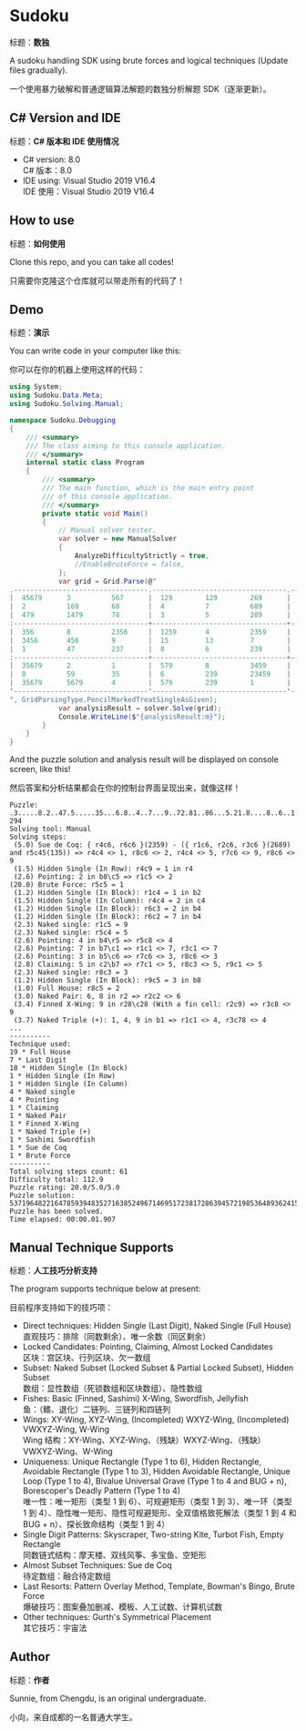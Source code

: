 # Sudoku

标题：**数独**

A sudoku handling SDK using brute forces and logical techniques (Update files gradually).

一个使用暴力破解和普通逻辑算法解题的数独分析解题 SDK（逐渐更新）。



## C# Version and IDE

标题：**C# 版本和 IDE 使用情况**

* C# version: 8.0<br/>C# 版本：8.0
* IDE using: Visual Studio 2019 V16.4<br/>IDE 使用：Visual Studio 2019 V16.4



## How to use

标题：**如何使用**

Clone this repo, and you can take all codes!

只需要你克隆这个仓库就可以带走所有的代码了！



## Demo

标题：**演示**

You can write code in your computer like this:

你可以在你的机器上使用这样的代码：

```csharp
using System;
using Sudoku.Data.Meta;
using Sudoku.Solving.Manual;

namespace Sudoku.Debugging
{
    /// <summary>
    /// The class aiming to this console application.
    /// </summary>
    internal static class Program
    {
        /// <summary>
        /// The main function, which is the main entry point
        /// of this console application.
        /// </summary>
        private static void Main()
        {
            // Manual solver tester.
            var solver = new ManualSolver
            {
                AnalyzeDifficultyStrictly = true,
                //EnableBruteForce = false,
            };
            var grid = Grid.Parse(@"
.---------------------------------.---------------------------------.---------------------------------.
|  45679      3          567      |  129        129        269      |  479        8          249      |
|  2          169        68       |  4          7          689      |  5          139        139      |
|  479        1479       78       |  3          5          289      |  479        1249       6        |
:---------------------------------+---------------------------------+---------------------------------:
|  356        8          2356     |  1259       4          2359     |  369        7          139      |
|  3456       456        9        |  15         13         7        |  2          1346       8        |
|  1          47         237      |  8          6          239      |  349        349        5        |
:---------------------------------+---------------------------------+---------------------------------:
|  35679      2          1        |  579        8          3459     |  3469       34569      349      |
|  8          59         35       |  6          239        23459    |  1          23459      7        |
|  35679      5679       4        |  579        239        1        |  8          23569      239      |
'---------------------------------'---------------------------------'---------------------------------'
", GridParsingType.PencilMarkedTreatSingleAsGiven);
            var analysisResult = solver.Solve(grid);
            Console.WriteLine($"{analysisResult:m}");
        }
    }
}

```

And the puzzle solution and analysis result will be displayed on console screen, like this!

然后答案和分析结果都会在你的控制台界面呈现出来，就像这样！

```
Puzzle: .3.....8.2..47.5.....35...6.8..4..7...9..72.81..86...5.21.8....8..6..1.7..4..18..:119 294
Solving tool: Manual
Solving steps:
 (5.0) Sue de Coq: { r4c6, r6c6 }(2359) - ({ r1c6, r2c6, r3c6 }(2689) and r5c45(135)) => r4c4 <> 1, r8c6 <> 2, r4c4 <> 5, r7c6 <> 9, r8c6 <> 9
 (1.5) Hidden Single (In Row): r4c9 = 1 in r4
 (2.6) Pointing: 2 in b8\c5 => r1c5 <> 2
(20.0) Brute Force: r5c5 = 1
 (1.2) Hidden Single (In Block): r1c4 = 1 in b2
 (1.5) Hidden Single (In Column): r4c4 = 2 in c4
 (1.2) Hidden Single (In Block): r6c3 = 2 in b4
 (1.2) Hidden Single (In Block): r6c2 = 7 in b4
 (2.3) Naked single: r1c5 = 9
 (2.3) Naked single: r5c4 = 5
 (2.6) Pointing: 4 in b4\r5 => r5c8 <> 4
 (2.6) Pointing: 7 in b7\c1 => r1c1 <> 7, r3c1 <> 7
 (2.6) Pointing: 3 in b5\c6 => r7c6 <> 3, r8c6 <> 3
 (2.8) Claiming: 5 in c2\b7 => r7c1 <> 5, r8c3 <> 5, r9c1 <> 5
 (2.3) Naked single: r8c3 = 3
 (1.2) Hidden Single (In Block): r9c5 = 3 in b8
 (1.0) Full House: r8c5 = 2
 (3.0) Naked Pair: 6, 8 in r2 => r2c2 <> 6
 (3.4) Finned X-Wing: 9 in r28\c28 (With a fin cell: r2c9) => r3c8 <> 9
 (3.7) Naked Triple (+): 1, 4, 9 in b1 => r1c1 <> 4, r3c78 <> 4
...
----------
Technique used:
19 * Full House
7 * Last Digit
18 * Hidden Single (In Block)
1 * Hidden Single (In Row)
1 * Hidden Single (In Column)
4 * Naked single
4 * Pointing
1 * Claiming
1 * Naked Pair
1 * Finned X-Wing
1 * Naked Triple (+)
1 * Sashimi Swordfish
1 * Sue de Coq
1 * Brute Force
----------
Total solving steps count: 61
Difficulty total: 112.9
Puzzle rating: 20.0/5.0/5.0
Puzzle solution: 537196482216478593948352716385249671469517238172863945721985364893624157654731829
Puzzle has been solved.
Time elapsed: 00:00.01.907
```



## Manual Technique Supports

标题：**人工技巧分析支持**

The program supports technique below at present:

目前程序支持如下的技巧项：

* Direct techniques: Hidden Single (Last Digit), Naked Single (Full House)<br/>直观技巧：排除（同数剩余）、唯一余数（同区剩余）
* Locked Candidates: Pointing, Claiming, Almost Locked Candidates<br/>区块：宫区块、行列区块、欠一数组
* Subset: Naked Subset (Locked Subset & Partial Locked Subset), Hidden Subset<br/>数组：显性数组（死锁数组和区块数组）、隐性数组
* Fishes: Basic (Finned, Sashimi) X-Wing, Swordfish, Jellyfish<br/>鱼：（鳍、退化）二链列、三链列和四链列
* Wings: XY-Wing, XYZ-Wing, (Incompleted) WXYZ-Wing, (Incompleted) VWXYZ-Wing, W-Wing<br/>Wing 结构：XY-Wing、XYZ-Wing、（残缺）WXYZ-Wing、（残缺）VWXYZ-Wing、W-Wing
* Uniqueness: Unique Rectangle (Type 1 to 6), Hidden Rectangle, Avoidable Rectangle (Type 1 to 3),  Hidden Avoidable Rectangle, Unique Loop (Type 1 to 4), Bivalue Universal Grave (Type 1 to 4 and BUG + n), Borescoper's Deadly Pattern (Type 1 to 4)<br/>唯一性：唯一矩形（类型 1 到 6）、可规避矩形（类型 1 到 3）、唯一环（类型 1 到 4）、隐性唯一矩形、隐性可规避矩形、全双值格致死解法（类型 1 到 4 和 BUG + n）、探长致命结构（类型 1 到 4）
* Single Digit Patterns: Skyscraper, Two-string Kite, Turbot Fish, Empty Rectangle<br/>同数链式结构：摩天楼、双线风筝、多宝鱼、空矩形
* Almost Subset Techniques: Sue de Coq<br/>待定数组：融合待定数组
* Last Resorts: Pattern Overlay Method, Template, Bowman's Bingo, Brute Force<br/>爆破技巧：图案叠加删减、模板、人工试数、计算机试数
* Other techniques: Gurth's Symmetrical Placement<br/>其它技巧：宇宙法



## Author

标题：**作者**

Sunnie, from Chengdu, is an original undergraduate.

小向，来自成都的一名普通大学生。
